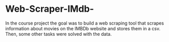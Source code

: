 # Web-Scraper-IMdb-

In the course project the goal was to build a web scraping tool that scrapes information about movies on the IMBDb website and stores them in a csv. Then, some other tasks were solved with the data. 
